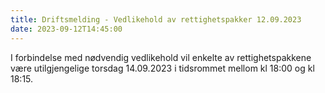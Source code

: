 ```yaml
---
title: Driftsmelding - Vedlikehold av rettighetspakker 12.09.2023
date: 2023-09-12T14:45:00
---
```


I forbindelse med nødvendig vedlikehold vil enkelte av rettighetspakkene være utilgjengelige torsdag 14.09.2023 i tidsrommet mellom kl 18:00 og kl 18:15.
